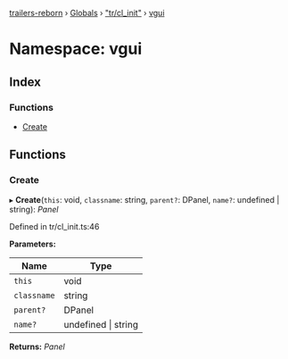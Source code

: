 [trailers-reborn](../README.md) › [Globals](../globals.md) › ["tr/cl_init"](_tr_cl_init_.md) › [vgui](_tr_cl_init_.vgui.md)

# Namespace: vgui

## Index

### Functions

* [Create](_tr_cl_init_.vgui.md#create)

## Functions

###  Create

▸ **Create**(`this`: void, `classname`: string, `parent?`: DPanel, `name?`: undefined | string): *Panel*

Defined in tr/cl_init.ts:46

**Parameters:**

Name | Type |
------ | ------ |
`this` | void |
`classname` | string |
`parent?` | DPanel |
`name?` | undefined &#124; string |

**Returns:** *Panel*
